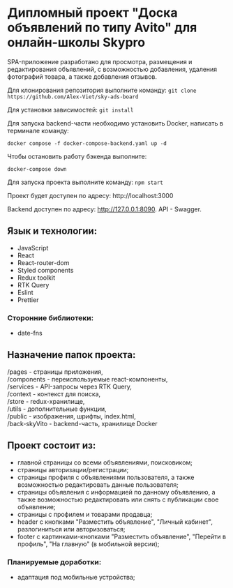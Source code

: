 
# Дипломный проект "Доска объявлений по типу Avito" для онлайн-школы Skypro
SPA-приложение разработано для просмотра, размещения и редактирования объявлений, с возможностью добавления, удаления фотографий товара, а также добавления отзывов.

Для клонирования репозитория выполните команду:
`git clone https://github.com/Alex-Viet/sky-ads-board`

Для установки зависимостей:
`git install`

Для запуска backend-части необходимо установить Docker, написать в терминале команду:

`docker compose -f docker-compose-backend.yaml up -d`

Чтобы остановить работу бэкенда выполните:

`docker-compose down`

Для запуска проекта выполните команду:
`npm start`

Проект будет доступен по адресу: http://localhost:3000

Backend доступен по адресу: http://127.0.0.1:8090. API - Swagger.

## Язык и технологии:
- JavaScript
- React
- React-router-dom
- Styled components
- Redux toolkit
- RTK Query
- Eslint
- Prettier

### Сторонние библиотеки:
- date-fns

## Назначение папок проекта:
/pages - страницы приложения,<br>
/components - переиспользуемые react-компоненты,<br>
/services - API-запросы через RTK Query,<br>
/context - контекст для поиска,<br>
/store - redux-хранилище,<br>
/utils - дополнительные функции,<br>
/public - изображения, шрифты, index.html,<br>
/back-skyVito - backend-часть, хранилище Docker

## Проект состоит из:
- главной страницы со всеми объявлениями, поисковиком;<br>
- страницы авторизации/регистрации;<br>
- страницы профиля с объявлениями пользователя, а также возможностью редактировать данные пользователя;<br>
- страницы объявления с информацией по данному объявлению, а также возможностью редактировать или снять с публикации свое объявление;<br>
- страницы с профилем и товарами продавца;<br>
- header с кнопками "Разместить объявление", "Личный кабинет", разлогиниться или авторизоваться;<br>
- footer с картинками-кнопками "Разместить объявление", "Перейти в профиль", "На главную" (в мобильной версии);

### Планируемые доработки:
- адаптация под мобильные устройства;
